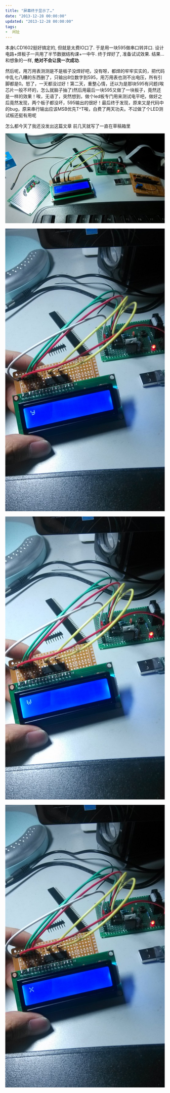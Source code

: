 ```yaml
---
title: "屏幕终于显示了…"
date: "2013-12-28 00:00:00"
updated: "2013-12-28 00:00:00"
tags:
-  闲扯
---
```



本身LCD1602挺好搞定的, 但就是太费IO口了. 于是用一块595做串口转并口. 设计电路+焊板子一共用了半节数据结构课+一中午. 终于焊好了, 准备试试效果. 结果…和想象的一样, **绝对不会让我一次成功**.

[](/notename/ "archive 20131228")

然后呢，用万用表测测是不是板子没焊好吧，没有呀，都焊的牢牢实实的，把代码中乱七八糟的东西删了，只输出8位数字到595，用万用表也测不出电压，所有引脚都是0。怒了，一天都没过好！第二天，重整心情，还以为是那块595有问题(唉芯片一般不坏的，怎么就脑子抽了)然后用最后一块595又做了一块板子，竟然还是一样的效果！唉，无语了，突然想到，做个led板专门用来测试电平吧，做好之后竟然发现，两个板子都没坏，595输出的很好！最后终于发现，原来又是代码中的bug，原来串行输出应该MSB优先T^T唉，白费了两天功夫。不过做了个LED测试板还挺有用呢

怎么都今天了我还没发出这篇文章 前几天就写了一直在草稿箱里

![image_1bl057qaa12411tafrfdjaj2f89.png-272.2kB][1]

![image_1bl0581l565iv9l2ji7q1jkvm.png-733.7kB][2]

![image_1bl058eg41cq2mcp11oeeoo6bo13.png-756.2kB][3]

![image_1bl058llt13a8p9ed521bi14bm1g.png-732.7kB][4]

  [1]: /images/83daa1412d02da30f384bfd292e10e31.png
  [2]: /images/abb8a460de6bcfea09b62a86e8130b4c.png
  [3]: /images/52ac67df2c3f17531a30c94b4ad623c6.png
  [4]: /images/4bcf89328f0feff1894a7e30850a376a.png
